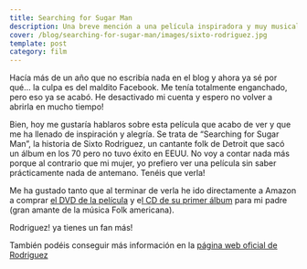 ```yaml
---
title: Searching for Sugar Man
description: Una breve mención a una película inspiradora y muy musical
cover: /blog/searching-for-sugar-man/images/sixto-rodriguez.jpg
template: post
category: film
---
```


Hacía más de un año que no escribía nada en el blog y ahora ya sé por qué… la culpa es del maldito Facebook. Me tenía totalmente enganchado, pero eso ya se acabó. He desactivado mi cuenta y espero no volver a abrirla en mucho tiempo!

Bien, hoy me gustaría hablaros sobre esta película que acabo de ver y que me ha llenado de inspiración y alegría. Se trata de “Searching for Sugar Man”, la historia de Sixto Rodriguez, un cantante folk de Detroit que sacó un álbum en los 70 pero no tuvo éxito en EEUU. No voy a contar nada más porque al contrario que mi mujer, yo prefiero ver una película sin saber prácticamente nada de antemano. Tenéis que verla!

Me ha gustado tanto que al terminar de verla he ido directamente a Amazon a comprar [el DVD de la película](http://www.amazon.es/gp/product/B008C1WUZ2/ref=s9_simh_gw_p15_d0_i1?pf_rd_m=A1AT7YVPFBWXBL&pf_rd_s=center-2&pf_rd_r=1XC147RMDBQCJXP3GYDV&pf_rd_t=101&pf_rd_p=312235527&pf_rd_i=602357031) y e[l CD de su primer álbum](http://www.amazon.es/Cold-Fact-Rodriguez/dp/B001BKVWYG/ref=pd_sim_m_3) para mi padre (gran amante de la música Folk americana).

Rodriguez! ya tienes un fan más!

También podéis conseguir más información en la [página web oficial de Rodriguez](http://sugarman.org/)

